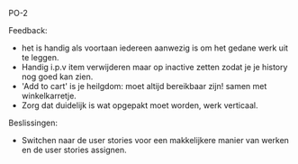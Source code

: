 PO-2

Feedback:
- het is handig als voortaan iedereen aanwezig is om het gedane werk uit te leggen.
- Handig i.p.v item verwijderen maar op inactive zetten zodat je je history nog goed kan zien. 
- 'Add to cart' is je heilgdom: moet altijd bereikbaar zijn! samen met winkelkarretje.
- Zorg dat duidelijk is wat opgepakt moet worden, werk verticaal. 


Beslissingen:
- Switchen naar de user stories voor een makkelijkere manier van werken en de user stories assignen. 
